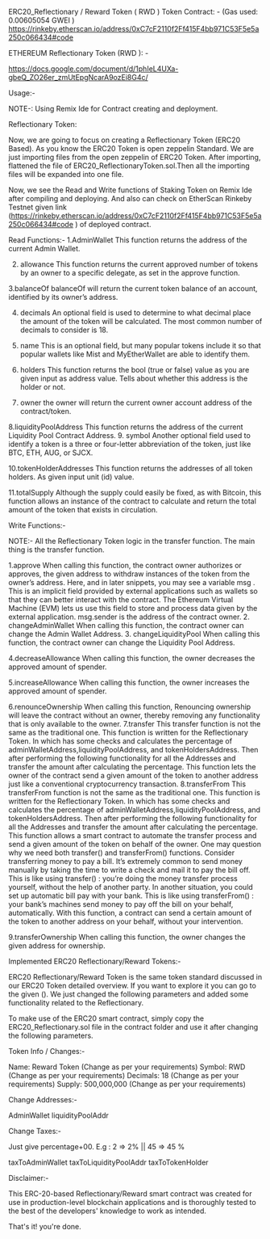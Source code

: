 




ERC20_Reflectionary / Reward Token ( RWD ) Token Contract: -
(Gas used: 0.00605054 GWEI )
https://rinkeby.etherscan.io/address/0xC7cF2110f2Ff415F4bb971C53F5e5a250c066434#code



ETHEREUM Reflectionary Token (RWD ): -

https://docs.google.com/document/d/1phIeL4UXa-gbeQ_ZO26er_zmUtEpgNcarA9ozEi8G4c/


Usage:-

NOTE-: Using Remix Ide for Contract creating and deployment.

Reflectionary Token:

Now, we are going to focus on creating a Reflectionary Token  (ERC20 Based). As you know the ERC20 Token is open zeppelin Standard. We are just importing files from the open zeppelin of ERC20 Token. After importing, flattened the file of ERC20_ReflectionaryToken.sol.Then all the importing files will be expanded into one file.

Now, we see the Read and Write functions of Staking Token on Remix Ide after compiling and deploying. And also can check on EtherScan Rinkeby Testnet given link (https://rinkeby.etherscan.io/address/0xC7cF2110f2Ff415F4bb971C53F5e5a250c066434#code ) of deployed contract.


Read Functions:-
1.AdminWallet
This function returns the address of the current Admin Wallet. 

2. allowance
This function returns the current approved number of tokens by an owner to a specific delegate, as set in the approve function.

3.balanceOf
balanceOf will return the current token balance of an account, identified by its owner’s address.

4. decimals
An optional field is used to determine to what decimal place the amount of the token will be calculated. The most common number of decimals to consider is 18.

5. name
This is an optional field, but many popular tokens include it so that popular wallets like Mist and MyEtherWallet are able to identify them.

6. holders
This function returns the bool (true or false) value as you are given input as address value. Tells about whether this address is the holder or not.
7. owner
the owner will return the current owner account address of the contract/token.

8.liquidityPoolAddress
This function returns the address of the current Liquidity Pool Contract Address. 
9. symbol
Another optional field used to identify a token is a three or four-letter abbreviation of the token, just like BTC, ETH, AUG, or SJCX.

10.tokenHolderAddresses
This function returns the addresses of all token holders. As given input unit (id) value.

11.totalSupply
Although the supply could easily be fixed, as with Bitcoin, this function allows an instance of the contract to calculate and return the total amount of the token that exists in circulation.

Write Functions:-

NOTE:- All the Reflectionary Token logic in the transfer function. The main thing is the transfer function.

 1.approve
When calling this function, the contract owner authorizes or approves, the given address to withdraw instances of the token from the owner’s address.
Here, and in later snippets, you may see a variable msg . This is an implicit field provided by external applications such as wallets so that they can better interact with the contract. The Ethereum Virtual Machine (EVM) lets us use this field to store and process data given by the external application. msg.sender is the address of the contract owner.
 2. changeAdminWallet
When calling this function, the contract owner can change the Admin Wallet Address.
 3. changeLiquidityPool
When calling this function, the contract owner can change the Liquidity Pool Address.

4.decreaseAllowance
When calling this function, the owner decreases the approved amount of spender.

5.increaseAllowance
When calling this function, the owner increases the approved amount of spender.

6.renounceOwnership
When calling this function, Renouncing ownership will leave the contract without an owner, thereby removing any functionality that is only available to the owner.
7.transfer
This transfer function is not the same as the traditional one. This function is written for the Reflectionary Token. In which has some checks and calculates the percentage of adminWalletAddress,liquidityPoolAddress, and tokenHoldersAddress. Then after performing the following functionality for all the Addresses and transfer the amount after calculating the percentage.
This function lets the owner of the contract send a given amount of the token to another address just like a conventional cryptocurrency transaction.
8.transferFrom
This transferFrom function is not the same as the traditional one. This function is written for the Reflectionary Token. In which has some checks and calculates the percentage of adminWalletAddress,liquidityPoolAddress, and tokenHoldersAddress. Then after performing the following functionality for all the Addresses and transfer the amount after calculating the percentage.
This function allows a smart contract to automate the transfer process and send a given amount of the token on behalf of the owner.
One may question why we need both transfer() and transferFrom() functions.
Consider transferring money to pay a bill. It’s extremely common to send money manually by taking the time to write a check and mail it to pay the bill off. This is like using transfer() : you’re doing the money transfer process yourself, without the help of another party.
In another situation, you could set up automatic bill pay with your bank. This is like using transferFrom() : your bank’s machines send money to pay off the bill on your behalf, automatically. With this function, a contract can send a certain amount of the token to another address on your behalf, without your intervention.

9.transferOwnership
When calling this function, the owner changes the given address for ownership.

Implemented ERC20 Reflectionary/Reward Tokens:-

ERC20 Reflectionary/Reward Token is the same token standard discussed in our ERC20 Token detailed overview. If you want to explore it you can go to the given (). We just changed the following parameters and added some functionality related to the Reflectionary.

To make use of the ERC20 smart contract, simply copy the ERC20_Reflectionary.sol file in the contract folder and use it after changing the following parameters.

Token Info / Changes:-

Name: Reward Token (Change as per your requirements)
Symbol: RWD (Change as per your requirements)
Decimals: 18  (Change as per your requirements)
Supply: 500,000,000 (Change as per your requirements)

Change Addresses:-


AdminWallet
liquidityPoolAddr



Change Taxes:-

Just give percentage+00. E.g : 2 => 2% || 45 => 45 %

taxToAdminWallet
taxToLiquidityPoolAddr
taxToTokenHolder





Disclaimer:-

This ERC-20-based Reflectionary/Reward smart contract was created for use in production-level blockchain applications and is thoroughly tested to the best of the developers' knowledge to work as intended.



That's it! you're done. 

